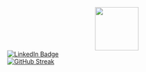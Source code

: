 <div id="header" align="center">
  <img src="https://media.giphy.com/media/M9gbBd9nbDrOTu1Mqx/giphy.gif" width="100"/>
</div>
<div id="badges">
  <a href="https://www.linkedin.com/in/ruslan-khaydarov-986547274">
    <img src="https://img.shields.io/badge/LinkedIn-blue?style=for-the-badge&logo=linkedin&logoColor=white" alt="LinkedIn Badge"/>
</div>
<a href="https://git.io/streak-stats"><img src="https://github-readme-streak-stats.herokuapp.com?user=4ktivated&theme=dark&hide_longest_streak=true" alt="GitHub Streak" /></a>
<!--
**4ktivated/4ktivated** is a ✨ _special_ ✨ repository because its `README.md` (this file) appears on your GitHub profile.

Here are some ideas to get you started:

- 🔭 I’m currently working on ...
- 🌱 I’m currently learning ...
- 👯 I’m looking to collaborate on ...
- 🤔 I’m looking for help with ...
- 💬 Ask me about ...
- 📫 How to reach me: ...
- 😄 Pronouns: ...
- ⚡ Fun fact: ...
-->
